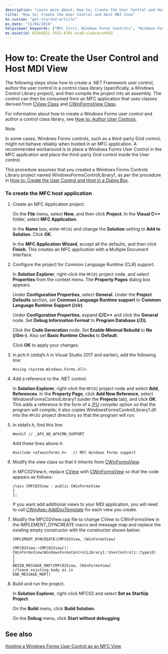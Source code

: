 ```yaml
---
description: "Learn more about: How to: Create the User Control and Host MDI View"
title: "How to: Create the User Control and Host MDI View"
ms.custom: "get-started-article"
ms.date: "11/04/2016"
helpviewer_keywords: ["MFC [C++], Windows Forms Controls", "Windows Forms [C++], MFC support"]
ms.assetid: 625b5821-f923-4701-aca0-c1a4ceca4f63
---
```

# How to: Create the User Control and Host MDI View

The following steps show how to create a .NET Framework user control, author the user control in a control class library (specifically, a Windows Control Library project), and then compile the project into an assembly. The control can then be consumed from an MFC application that uses classes derived from [CView Class](../mfc/reference/cview-class.md) and [CWinFormsView Class](../mfc/reference/cwinformsview-class.md).

For information about how to create a Windows Forms user control and author a control class library, see [How to: Author User Controls](/dotnet/framework/winforms/controls/how-to-author-composite-controls).

> [!NOTE]
> In some cases, Windows Forms controls, such as a third-party Grid control, might not behave reliably when hosted in an MFC application. A recommended workaround is to place a Windows Forms User Control in the MFC application and place the third-party Grid control inside the User control.

This procedure assumes that you created a Windows Forms Controls Library project named WindowsFormsControlLibrary1, as per the procedure in [How to: Create the User Control and Host in a Dialog Box](../dotnet/how-to-create-the-user-control-and-host-in-a-dialog-box.md).

### To create the MFC host application

1. Create an MFC Application project.

   On the **File** menu, select **New**, and then click **Project**. In the **Visual C++** folder, select **MFC Application**.

   In the **Name** box, enter `MFC02` and change the **Solution** setting to **Add to Solution**. Click **OK**.

   In the **MFC Application Wizard**, accept all the defaults, and then click **Finish**. This creates an MFC application with a Multiple Document Interface.

1. Configure the project for Common Language Runtime (CLR) support.

   In **Solution Explorer**, right-click the `MFC01` project node, and select **Properties** from the context menu. The **Property Pages** dialog box appears.

   Under **Configuration Properties**, select **General**. Under the **Project Defaults** section, set **Common Language Runtime support** to **Common Language Runtime Support (/clr)**.

   Under **Configuration Properties**, expand **C/C++** and click the **General** node. Set **Debug Information Format** to **Program Database (/Zi)**.

   Click the **Code Generation** node. Set **Enable Minimal Rebuild** to **No (/Gm-)**. Also set **Basic Runtime Checks** to **Default**.

   Click **OK** to apply your changes.

1. In *pch.h* (*stdafx.h* in Visual Studio 2017 and earlier), add the following line:

    ```
    #using <System.Windows.Forms.dll>
    ```

1. Add a reference to the .NET control.

   In **Solution Explorer**, right-click the `MFC02` project node and select **Add**, **References**. In the **Property Page**, click **Add New Reference**, select WindowsFormsControlLibrary1 (under the **Projects** tab), and click **OK**. This adds a reference in the form of a [/FU](../build/reference/fu-name-forced-hash-using-file.md) compiler option so that the program will compile; it also copies WindowsFormsControlLibrary1.dll into the `MFC02` project directory so that the program will run.

1. In stdafx.h, find this line:

    ```
    #endif // _AFX_NO_AFXCMN_SUPPORT
    ```

   Add these lines above it:

    ```
    #include <afxwinforms.h>   // MFC Windows Forms support
    ```

1. Modify the view class so that it inherits from [CWinFormsView](../mfc/reference/cwinformsview-class.md).

   In MFC02View.h, replace [CView](../mfc/reference/cview-class.md) with [CWinFormsView](../mfc/reference/cwinformsview-class.md) so that the code appears as follows:

    ```
    class CMFC02View : public CWinFormsView
    {
    };
    ```

   If you want add additional views to your MDI application, you will need to call [CWinApp::AddDocTemplate](../mfc/reference/cwinapp-class.md#adddoctemplate) for each view you create.

1. Modify the MFC02View.cpp file to change CView to CWinFormsView in the IMPLEMENT_DYNCREATE macro and message map and replace the existing empty constructor with the constructor shown below:

    ```
    IMPLEMENT_DYNCREATE(CMFC02View, CWinFormsView)

    CMFC02View::CMFC02View(): CWinFormsView(WindowsFormsControlLibrary1::UserControl1::typeid)
    {
    }
    BEGIN_MESSAGE_MAP(CMFC02View, CWinFormsView)
    //leave existing body as is
    END_MESSAGE_MAP()
    ```

1. Build and run the project.

   In **Solution Explorer**, right-click MFC02 and select **Set as StartUp Project**.

   On the **Build** menu, click **Build Solution**.

   On the **Debug** menu, click **Start without debugging**.

## See also

[Hosting a Windows Forms User Control as an MFC View](../dotnet/hosting-a-windows-forms-user-control-as-an-mfc-view.md)
